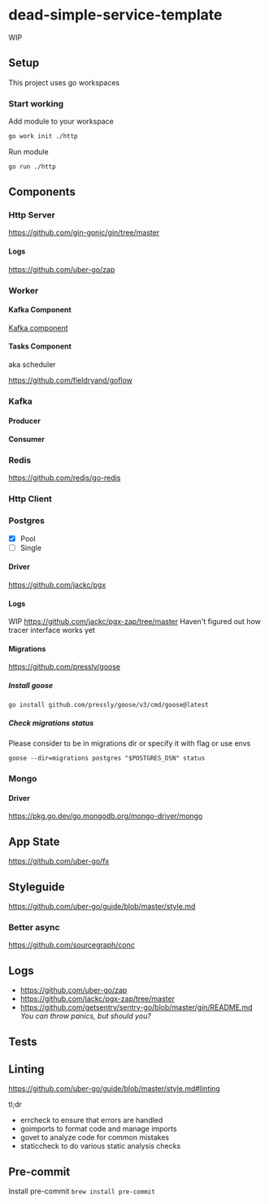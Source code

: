 # dead-simple-service-template

WIP

## Setup

This project uses go workspaces

### Start working

Add module to your workspace

```bash
go work init ./http
```

Run module

```bash
go run ./http
```

## Components

### Http Server

https://github.com/gin-gonic/gin/tree/master

#### Logs

https://github.com/uber-go/zap

### Worker

#### Kafka Component

[Kafka component](#kafka)

#### Tasks Component

aka scheduler

https://github.com/fieldryand/goflow

### Kafka

#### Producer

#### Consumer

### Redis

https://github.com/redis/go-redis

### Http Client

### Postgres

- [x] Pool
- [ ] Single

#### Driver

https://github.com/jackc/pgx

#### Logs

WIP
https://github.com/jackc/pgx-zap/tree/master
Haven't figured out how tracer interface works yet

#### Migrations

<!-- https://github.com/ariga/atlas <- very complex system -->

https://github.com/pressly/goose

##### Install goose

`go install github.com/pressly/goose/v3/cmd/goose@latest`

##### Check migrations status

Please consider to be in migrations dir or specify it with flag or use envs

`goose --dir=migrations postgres "$POSTGRES_DSN" status`

### Mongo

#### Driver

https://pkg.go.dev/go.mongodb.org/mongo-driver/mongo

## App State

https://github.com/uber-go/fx

## Styleguide

https://github.com/uber-go/guide/blob/master/style.md

### Better async

https://github.com/sourcegraph/conc

## Logs

- https://github.com/uber-go/zap
- https://github.com/jackc/pgx-zap/tree/master
- https://github.com/getsentry/sentry-go/blob/master/gin/README.md _You can throw panics, but should you?_

## Tests


## Linting

https://github.com/uber-go/guide/blob/master/style.md#linting

tl;dr

- errcheck to ensure that errors are handled
- goimports to format code and manage imports
- govet to analyze code for common mistakes
- staticcheck to do various static analysis checks


## Pre-commit

Install pre-commit
`brew install pre-commit`
